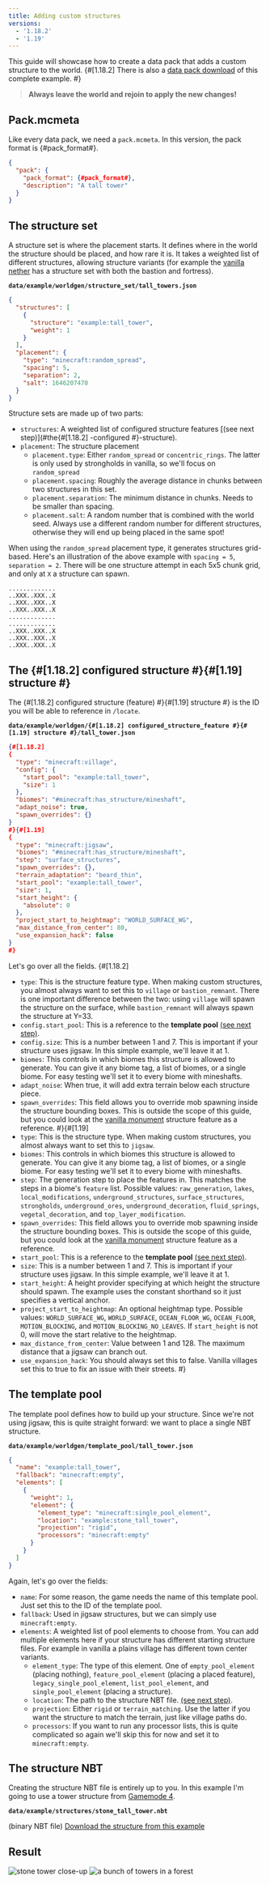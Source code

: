 ```yaml
---
title: Adding custom structures
versions:
  - '1.18.2'
  - '1.19'
---
```


This guide will showcase how to create a data pack that adds a custom structure to the world. {#[1.18.2] There is also a [data pack download](https://gist.github.com/misode/45559d34627755ecaa52497daea83544/raw/8b41b3e273210e0455e4bd4fa97b5504b65aff2c/structure-example.zip) of this complete example. #}

> **Always leave the world and rejoin to apply the new changes!**

## Pack.mcmeta
Like every data pack, we need a `pack.mcmeta`. In this version, the pack format is {#pack_format#}.
```json
{
  "pack": {
    "pack_format": {#pack_format#},
    "description": "A tall tower"
  }
}
```

## The structure set
A structure set is where the placement starts. It defines where in the world the structure should be placed, and how rare it is. It takes a weighted list of different structures, allowing structure variants (for example the [vanilla nether](/worldgen/structure-set/?preset=nether_complexes&version={#version#}) has a structure set with both the bastion and fortress).

**`data/example/worldgen/structure_set/tall_towers.json`**
```json
{
  "structures": [
    {
      "structure": "example:tall_tower",
      "weight": 1
    }
  ],
  "placement": {
    "type": "minecraft:random_spread",
    "spacing": 5,
    "separation": 2,
    "salt": 1646207470
  }
}
```
Structure sets are made up of two parts:
* `structures`: A weighted list of configured structure features [(see next step)](#the{#[1.18.2] -configured #}-structure).
* `placement`: The structure placement
  * `placement.type`: Either `random_spread` or `concentric_rings`. The latter is only used by strongholds in vanilla, so we'll focus on `random_spread`
  * `placement.spacing`: Roughly the average distance in chunks between two structures in this set.
  * `placement.separation`: The minimum distance in chunks. Needs to be smaller than spacing.
  * `placement.salt`: A random number that is combined with the world seed. Always use a different random number for different structures, otherwise they will end up being placed in the same spot!

When using the `random_spread` placement type, it generates structures grid-based. Here's an illustration of the above example with `spacing = 5`, `separation = 2`. There will be one structure attempt in each 5x5 chunk grid, and only at `X` a structure can spawn. 
```
.............
..XXX..XXX..X
..XXX..XXX..X
..XXX..XXX..X
.............
.............
..XXX..XXX..X
..XXX..XXX..X
..XXX..XXX..X
```

## The {#[1.18.2] configured structure #}{#[1.19] structure #}
The {#[1.18.2] configured structure (feature) #}{#[1.19] structure #} is the ID you will be able to reference in `/locate`.

**`data/example/worldgen/{#[1.18.2] configured_structure_feature #}{#[1.19] structure #}/tall_tower.json`**
```json
{#[1.18.2]
{
  "type": "minecraft:village",
  "config": {
    "start_pool": "example:tall_tower",
    "size": 1
  },
  "biomes": "#minecraft:has_structure/mineshaft",
  "adapt_noise": true,
  "spawn_overrides": {}
}
#}{#[1.19]
{
  "type": "minecraft:jigsaw",
  "biomes": "#minecraft:has_structure/mineshaft",
  "step": "surface_structures",
  "spawn_overrides": {},
  "terrain_adaptation": "beard_thin",
  "start_pool": "example:tall_tower",
  "size": 1,
  "start_height": {
    "absolute": 0
  },
  "project_start_to_heightmap": "WORLD_SURFACE_WG",
  "max_distance_from_center": 80,
  "use_expansion_hack": false
}
#}
```
Let's go over all the fields.
{#[1.18.2]
* `type`: This is the structure feature type. When making custom structures, you almost always want to set this to `village` or `bastion_remnant`. There is one important difference between the two: using `village` will spawn the structure on the surface, while `bastion_remnant` will always spawn the structure at Y=33.
* `config.start_pool`: This is a reference to the **template pool** [(see next step)](#the-template-pool).
* `config.size`: This is a number between 1 and 7. This is important if your structure uses jigsaw. In this simple example, we'll leave it at 1.
* `biomes`: This controls in which biomes this structure is allowed to generate. You can give it any biome tag, a list of biomes, or a single biome. For easy testing we'll set it to every biome with mineshafts.
* `adapt_noise`: When true, it will add extra terrain below each structure piece.
* `spawn_overrides`: This field allows you to override mob spawning inside the structure bounding boxes. This is outside the scope of this guide, but you could look at the [vanilla monument](/worldgen/structure-feature/?preset=monument&version={#version#}) structure feature as a reference.
#}{#[1.19]
* `type`: This is the structure type. When making custom structures, you almost always want to set this to `jigsaw`.
* `biomes`: This controls in which biomes this structure is allowed to generate. You can give it any biome tag, a list of biomes, or a single biome. For easy testing we'll set it to every biome with mineshafts.
* `step`: The generation step to place the features in. This matches the steps in a biome's `feature` list. Possible values: `raw_generation`, `lakes`, `local_modifications`, `underground_structures`, `surface_structures`, `strongholds`, `underground_ores`, `underground_decoration`, `fluid_springs`, `vegetal_decoration`, and `top_layer_modification`.
* `spawn_overrides`: This field allows you to override mob spawning inside the structure bounding boxes. This is outside the scope of this guide, but you could look at the [vanilla monument](/worldgen/structure/?preset=monument&version={#version#}) structure feature as a reference.
* `start_pool`: This is a reference to the **template pool** [(see next step)](#the-template-pool).
* `size`: This is a number between 1 and 7. This is important if your structure uses jigsaw. In this simple example, we'll leave it at 1.
* `start_height`: A height provider specifying at which height the structure should spawn. The example uses the constant shorthand so it just specifies a vertical anchor.
* `project_start_to_heightmap`: An optional heightmap type. Possible values: `WORLD_SURFACE_WG`, `WORLD_SURFACE`, `OCEAN_FLOOR_WG`, `OCEAN_FLOOR`, `MOTION_BLOCKING`, and `MOTION_BLOCKING_NO_LEAVES`. If `start_height` is not 0, will move the start relative to the heightmap.
* `max_distance_from_center`: Value between 1 and 128. The maximum distance that a jigsaw can branch out.
* `use_expansion_hack`: You should always set this to false. Vanilla villages set this to true to fix an issue with their streets.
#}

## The template pool
The template pool defines how to build up your structure. Since we're not using jigsaw, this is quite straight forward: we want to place a single NBT structure.

**`data/example/worldgen/template_pool/tall_tower.json`**
```json
{
  "name": "example:tall_tower",
  "fallback": "minecraft:empty",
  "elements": [
    {
      "weight": 1,
      "element": {
        "element_type": "minecraft:single_pool_element",
        "location": "example:stone_tall_tower",
        "projection": "rigid",
        "processors": "minecraft:empty"
      }
    }
  ]
}
```
Again, let's go over the fields:
* `name`: For some reason, the game needs the name of this template pool. Just set this to the ID of the template pool.
* `fallback`: Used in jigsaw structures, but we can simply use `minecraft:empty`.
* `elements`: A weighted list of pool elements to choose from. You can add multiple elements here if your structure has different starting structure files. For example in vanilla a plains village has different town center variants.
  * `element_type`: The type of this element. One of `empty_pool_element` (placing nothing), `feature_pool_element` (placing a placed feature), `legacy_single_pool_element`, `list_pool_element`, and `single_pool_element` (placing a structure). 
  * `location`: The path to the structure NBT file. [(see next step)](#the-structure-nbt).
  * `projection`: Either `rigid` or `terrain_matching`. Use the latter if you want the structure to match the terrain, just like village paths do.
  * `processors`: If you want to run any processor lists, this is quite complicated so again we'll skip this for now and set it to `minecraft:empty`.

## The structure NBT
Creating the structure NBT file is entirely up to you. In this example I'm going to use a tower structure from [Gamemode 4](https://gm4.co/modules/tower-structures).

**`data/example/structures/stone_tall_tower.nbt`**

(binary NBT file) [Download the structure from this example](https://gist.github.com/misode/45559d34627755ecaa52497daea83544/raw/8b41b3e273210e0455e4bd4fa97b5504b65aff2c/stone_tall_tower.nbt)

## Result
![stone tower close-up](https://user-images.githubusercontent.com/17352009/154780743-c704d23b-9343-4167-8273-acc7a380d037.png)
![a bunch of towers in a forest](https://user-images.githubusercontent.com/17352009/154780794-1585c927-682c-4b26-b1cc-f9132fffc24a.png)
